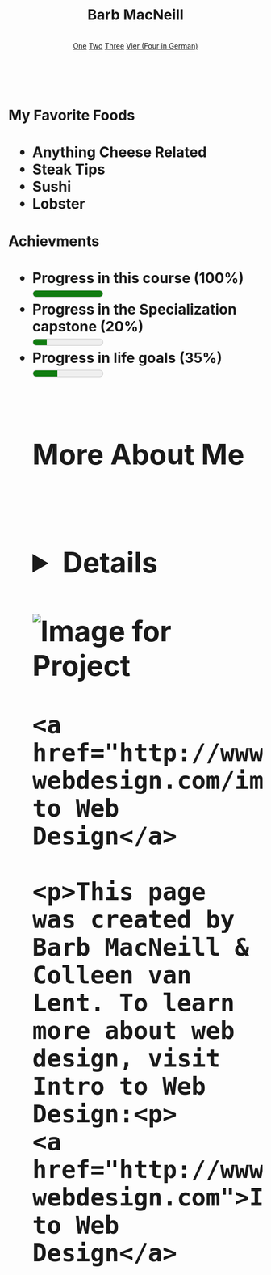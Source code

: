 <html lang= "en">
<head>
	<meta charset="utf-8">
<header>
<h1>Barb MacNeill</h1>
	<title>Final HTML Project</title>
<br>
     <a href="link1.html">One</a> <a href="link2.html">Two</a> <a href="link3.html">Three</a> <a href="Vier.html">Vier (Four in German)</a>
</header>
<br>
<body>
	<h1>My Favorite Foods<h1>
		<ul>
			<li>Anything Cheese Related</li>
			<li>Steak Tips</li>
			<li>Sushi</li>
			<li>Lobster</li>
		</ul>
	<h1> Achievments <h1>
		<ul>
		    	<li> Progress in this course (100%)</li><meter min="0" max="100" value="100">100%</meter><br> 
		   	<li>Progress in the Specialization capstone (20%)</li><meter min="0" max="100" value="20">20%</meter><br> 
			<li>Progress in life goals (35%)</li><meter min="0" max="100" value="35">35%</meter><br> 
<br>
	<h1>More About Me<h1>
<br>
		<details>I am from Sudbury, MA and now live in Manchester, NH with my dog</details>

<br>

<footer>
	<img src ="http://www.intro-webdesign.com/images/newlogo.png"
	     alt ="Image for Project">

	<a href="http://www.intro-webdesign.com/images/newlogo.png">Intro to Web Design</a>
	
	<p>This page was created by Barb MacNeill & Colleen van Lent. To learn more about web design, visit Intro to Web Design:<p>
	<a href="http://www.intro-webdesign.com">Intro to Web Design</a>

